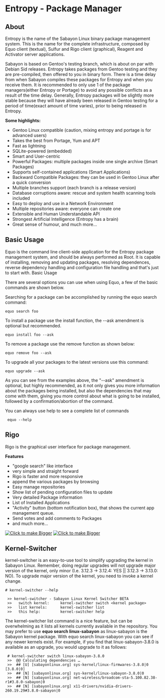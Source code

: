 # Entropy - Package Manager

## About


Entropy is the name of the Sabayon Linux binary package management system. This is the name for the complete infrastructure, composed by Equo client (textual), Sulfur and Rigo client (graphical), Reagent and Activator server applications.

Sabayon is based on Gentoo's testing branch, which is about on par with Debian Sid releases. Entropy takes packages from Gentoo testing and they are pre-compiled, then offered to you in binary form. There is a time delay from when Sabayon compiles these packages for Entropy and when you receive them. It is recommended to only use 1 of the package managers(either Entropy or Portage) to avoid any possible conflicts as a result of the time delay. Generally, Entropy packages will be slightly more stable because they will have already been released in Gentoo testing for a period of time(exact amount of time varies), prior to being released in Entropy.

**Some highlights:**

* Gentoo Linux compatible (caution, mixing entropy and portage is for advanced users)
* Takes the best from Portage, Yum and APT
* Fast as lightning
* SQLite-powered (embedded)
* Smart and User-centric
* Powerful Packages: multiple packages inside one single archive (Smart Packages)
* Supports self-contained applications (Smart Applications)
* Backward Compatible Packages: they can be used in Gentoo Linux after a quick conversion
* Multiple branches support (each branch is a release version)
* Database corruptions aware: rescue and system health scanning tools included
* Easy to deploy and use in a Network Environment
* Multiple repositories aware: everyone can create one
* Extensible and Human Understandable API
* Strongest Artificial Intelligence (Entropy has a brain)
* Great sense of humour, and much more...
    
## Basic Usage

Equo is the command line client-side application for the Entropy package management system, and should be always performed as Root. It is capable of installing, removing and updating packages, resolving dependences, reverse dependency handling and configuration file handling and that's just to start with.
Basic Usage

There are several options you can use when using Equo, a few of the basic commands are shown below.

Searching for a package can be accomplished by running the equo search command:

    equo search foo

To install a package use the install function, the --ask amendment is optional but recommended.

    equo install foo --ask

To remove a package use the remove function as shown below:

    equo remove foo --ask

To upgrade all your packages to the latest versions use this command:

    equo upgrade --ask

As you can see from the examples above, the "--ask" amendment is optional, but highly recommended, as it not only gives you more information about the packages being installed, but also the dependencies that may come with them, giving you more control about what is going to be installed, followed by a confirmation/abortion of the command. 

You can always use help to see a complete list of commands

     equo --help
     
## Rigo

Rigo is the graphical user interface for package management.

**Features**

* "google search" like interface
* very simple and straight forward
* Rigo is faster and more responsive
* append the various packages by browsing
* Easy manage repositories
* Show list of pending configuration files to update
* Very detailed Package information
* List of Installed Applications
* "Activity" button (bottom notification box), that shows the current app management queue.
* Send votes and add comments to Packages
* and much more...
    
[![Click to make Bigger](http://photosbykjs.us/sabayon/rigo1-1.jpg)](http://photosbykjs.us/sabayon/rigo1.png)
[![Click to make Bigger](http://photosbykjs.us/sabayon/rigo2-2.jpg)](http://photosbykjs.us/sabayon/rigo2.png)

## Kernel-Switcher

kernel-switcher is an easy-to-use tool to simplify upgrading the kernel in Sabayon Linux. Remember, doing regular upgrades will not upgrade major version of the kernel, only minor (I.e. 3.12.3 → 3.12.4: YES || 3.12.3 → 3.13.0: NO). To upgrade major version of the kernel, you need to invoke a kernel change. 

    # kernel-switcher --help
 
     >> kernel-switcher - Sabayon Linux Kernel Switcher BETA
     >>   switch kernel:     kernel-switcher switch <kernel package>
     >>   list kernels:      kernel-switcher list
     >>   this help:         kernel-switcher help
     
The kernel-switcher list command is a nice feature, but can be overwhelming as it lists all kernels currently available in the repository. You may prefer to use **equo search linux-sabayon** as linux-sabayon is the Sabayon kernel package. With equo search linux-sabayon you can see if any newer kernels exist. For example, if you find that linux-sabayon-3.8.0 is available as an upgrade, you would upgrade to it as follows:

     # kernel-switcher switch linux-sabayon-3.8.0
     >>  @@ Calculating dependencies …
     >>  ## [U] [sabayonlinux.org] sys-kernel/linux-firmwares-3.8.0|0   [3.8.0|0]
     >>  ## [N] [sabayonlinux.org] sys-kernel/linux-sabayon-3.8.0|0
     >>  ## [N] [sabayonlinux.org] net-wireless/broadcom-sta-5.100.82.38-r1#3.8.0-sabayon|0
     >>  ## [N] [sabayonlinux.org] x11-drivers/nvidia-drivers-260.19.29#3.8.0-sabayon|0

